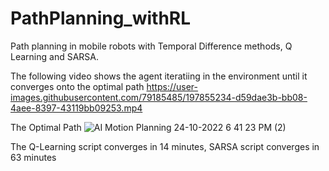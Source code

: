 # PathPlanning_withRL
Path planning in mobile robots with Temporal Difference methods, Q Learning and SARSA.


The following video shows the agent iteratiing in the environment until it converges onto the optimal path
https://user-images.githubusercontent.com/79185485/197855234-d59dae3b-bb08-4aee-8397-43119bb09253.mp4


The Optimal Path
![AI Motion Planning 24-10-2022 6 41 23 PM (2)](https://user-images.githubusercontent.com/79185485/197855603-38cff2a4-cd95-4836-863d-70871651427f.png)

The Q-Learning script converges in 14 minutes, SARSA script converges in 63 minutes
